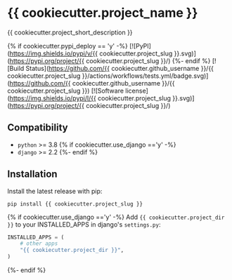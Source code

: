 # {{ cookiecutter.project_name }}

{{ cookiecutter.project_short_description }}

{% if cookiecutter.pypi_deploy == 'y' -%}
[![PyPI](https://img.shields.io/pypi/v/{{ cookiecutter.project_slug }}.svg)](https://pypi.org/project/{{ cookiecutter.project_slug }}/)
{%- endif %}
[![Build Status](https://github.com/{{ cookiecutter.github_username }}/{{ cookiecutter.project_slug }}/actions/workflows/tests.yml/badge.svg)](https://github.com/{{ cookiecutter.github_username }}/{{ cookiecutter.project_slug }})
[![Software license](https://img.shields.io/pypi/l/{{ cookiecutter.project_slug }}.svg)](https://pypi.org/project/{{ cookiecutter.project_slug }}/)

## Compatibility

-   `python` >= 3.8
{% if cookiecutter.use_django =='y' -%}
-   `django` >= 2.2
{%- endif %}

## Installation

Install the latest release with pip:

```shell
pip install {{ cookiecutter.project_slug }}
```

{% if cookiecutter.use_django =='y' -%}
Add `{{ cookiecutter.project_dir }}` to your INSTALLED_APPS in django's `settings.py`:

```python
INSTALLED_APPS = (
    # other apps
    "{{ cookiecutter.project_dir }}",
)
```
{%- endif %}
